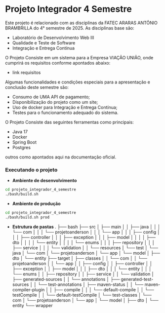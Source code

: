 # Projeto Integrador 4 Semestre

Este projeto é relacionado com as disciplinas da FATEC ARARAS ANTÔNIO BRAMBRILLA do 4° semestre de 2025. As disciplinas base são:
- Laboratório de Desenvolvimento Web III
- Qualidade e Teste de Software
- Integração e Entrega Contínua

O Projeto Consiste em um sistema para a Empresa VIAÇÃO UNIÃO, onde cumprirá os requisitos conforme apontados abaixo:
- link requisitos

Algumas funcionalidades e condições especiais para a apresentação e conclusão deste semestre são:
- Consumo de UMA API de pagamento;
- Disponibilização do projeto como um site;
- Uso de docker para Integração e Entrega Contínua;
- Testes para o funcionamento adequado do sistema.

O Projeto Consiste das seguintes ferramentas como principais:
- Java 17
- Docker
- Spring Boot
- Postgres

outros como apontados aqui na documentação oficial.

### Executando o projeto

* **Ambiente de desenvolvimento**

```bash
cd projeto_integrador_4_semestre
./bash/build.sh
```

* **Ambiente de produção**

```bash
cd projeto_integrador_4_semestre
./bash/build.sh prod
```

* **Estrutura de pastas**
.
├── bash
├── src
│   ├── main
│   │   ├── java
│   │   │   └── com
│   │   │       └── projetoanderson
│   │   │           └── app
│   │   │               ├── config
│   │   │               ├── controller
│   │   │               ├── exception
│   │   │               ├── model
│   │   │               │   ├── dto
│   │   │               │   └── entity
│   │   │               │       └── enums
│   │   │               ├── repository
│   │   │               ├── service
│   │   │               └── validation
│   │   └── resources
│   └── test
│       └── java
│           └── com
│               └── projetoanderson
│                   └── app
│                       └── model
│                           ├── dto
│                           └── entity
├── target
│   ├── classes
│   │   └── com
│   │       └── projetoanderson
│   │           └── app
│   │               ├── config
│   │               ├── controller
│   │               ├── exception
│   │               ├── model
│   │               │   ├── dto
│   │               │   └── entity
│   │               │       └── enums
│   │               ├── repository
│   │               ├── service
│   │               └── validation
│   ├── generated-sources
│   │   └── annotations
│   ├── generated-test-sources
│   │   └── test-annotations
│   ├── maven-status
│   │   └── maven-compiler-plugin
│   │       ├── compile
│   │       │   └── default-compile
│   │       └── testCompile
│   │           └── default-testCompile
│   └── test-classes
│       └── com
│           └── projetoanderson
│               └── app
│                   └── model
│                       ├── dto
│                       └── entity
└── wrapper
